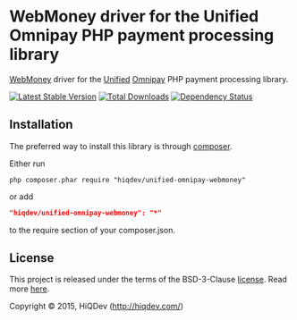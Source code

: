 WebMoney driver for the Unified Omnipay PHP payment processing library
======================================================================

[WebMoney](http://webmoney.ru/) driver for the [Unified](https://github.com/hiqdev/unified-omnipay)
[Omnipay](http://omnipay.thephpleague.com/) PHP payment processing library.

[![Latest Stable Version](https://poser.pugx.org/hiqdev/unified-omnipay-webmoney/v/stable)](//packagist.org/packages/hiqdev/unified-omnipay-webmoney)
[![Total Downloads](https://poser.pugx.org/hiqdev/unified-omnipay-webmoney/downloads)](//packagist.org/packages/hiqdev/unified-omnipay-webmoney)
[![Dependency Status](https://www.versioneye.com/php/hiqdev:unified-omnipay-webmoney/dev-master/badge.svg)](https://www.versioneye.com/php/hiqdev:unified-omnipay-webmoney/dev-master)

## Installation

The preferred way to install this library is through [composer](http://getcomposer.org/download/).

Either run

```
php composer.phar require "hiqdev/unified-omnipay-webmoney"
```

or add

```json
"hiqdev/unified-omnipay-webmoney": "*"
```

to the require section of your composer.json.

## License

This project is released under the terms of the BSD-3-Clause [license](https://github.com/hiqdev/unified-omnipay-webmoney/blob/master/LICENSE).
Read more [here](http://choosealicense.com/licenses/bsd-3-clause).

Copyright © 2015, HiQDev (http://hiqdev.com/)
